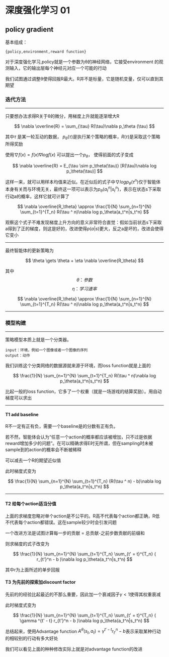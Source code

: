 # 深度强化学习 01

## policy gradient

基本组成：

    {policy,environment,reward function}

对于深度强化学习,policy就是一个参数为θ的神经网络，它接受environment 的观测输入，它的输出层每个神经元对应一个可能的行动

我们试图通过调整θ使得回报R最大。R并不是标量，它是随机变量，仅可以直到其期望

### 迭代方法

---

只要想办法求得R关于θ的微分，用梯度上升就能逐渐增大R

$$ \nabla \overline{R} = \sum_{\tau} R(\tau)\nabla p_\theta (\tau) $$

其中$\tau$ 是某一轮互动的数据， $p_\theta(\tau)$是执行某个策略的概率，$R(\tau)$是采取这个策略所得奖励

使用$\nabla f(x) = f(x) \nabla log f(x)$
可以提出一个$p_\theta$，
使得前面的式子变成

$$ \nabla \overline{R} = E_{\tau \sim p_\theta(\tau)} [R(\tau)\nabla log p_\theta(\tau)] $$

这样一来，就可以用样本均值来近似。在近似后的式子中$\nabla logp_\theta(\tau^n)$仅于智能体本身有关而与环境无关，最终这一项可以表示为$p_\theta(a_t^n|s_t^n)$，表示在状态s下采取行动a的概率，这样它就可计算了

$$ \nabla \overline{R_\theta} \approx \frac{1}{N} \sum_{n=1}^{N} \sum_{t=1}^{T_n} R(\tau ^ n)\nabla log p_\theta(a_t^n|s_t^n) $$

观察这个式子不难发现梯度上升方向的意义非常符合直觉：假如当前状态s下采取a得到了正的梯度，则这是好的，改进使得$p(a|s)$更大，反之a是坏的，改进会使得它变小

---

最终智能体的更新策略为

$$ \theta \gets \theta + \eta \nabla \overline{R_\theta} $$

其中
$$\theta：参数$$
$$\eta：学习速率$$

$$ \nabla \overline{R_\theta} \approx \frac{1}{N} \sum_{n=1}^{N} \sum_{t=1}^{T_n} R(\tau ^ n)\nabla log p_\theta(a_t^n|s_t^n) $$

---

### 模型构建

---

策略模型本质上就是一个分类器。

    input：环境，例如一个图像或者一个图像的序列
    output：动作

我们训练这个分类网络的数据源就来源于环境，而loss function就是上面的

$$ \frac{1}{N} \sum_{n=1}^{N} \sum_{t=1}^{T_n} R(\tau ^ n)\nabla log p_\theta(a_t^n|s_t^n)  $$

比起一般的loss function，它多了一个权重（就是一场游戏的结算奖励）。用自动梯度可以求出

---

#### T1 add baseline

R不一定有正有负，需要一个baseline是的分数有正有负。

若不然，智能体会认为“任意一个action的概率都应该被增加，只不过是依据reward增加多少的问题”。在可以精确求得E时无所谓，但在sampling时未被sample到的action的概率会不断被稀释

可以减去一个R的期望近似值

此时梯度式变为

$$ \frac{1}{N} \sum_{n=1}^{N} \sum_{t=1}^{T_n} (R(\tau ^ n) - b)\nabla log p_\theta(a_t^n|s_t^n)  $$

---

#### T2 给每个action适当分值

上面的求梯度忽略对单个action是不公平的。R高不代表每个action都正确，R低不代表每个action都错误。这在sample较少时会引发问题

一个改进方法是试图计算每一步的贡献 = 总贡献-之前步数贡献的前缀和

则求梯度的式子改变为

$$ \frac{1}{N} \sum_{n=1}^{N} \sum_{t=1}^{T_n} \sum_{t' = t}^{T_n} ( r_{t'}^n - b )\nabla log p_\theta(a_t^n|s_t^n)  $$

其中r为上面所述的单步回报

#### T3 为先前的探索加discount factor

先前的的经验比起最近的不那么重要，因此加一个衰减因子$\gamma<1$使得其权重衰减

此时梯度式变为

$$ \frac{1}{N} \sum_{n=1}^{N} \sum_{t=1}^{T_n} \sum_{t' = t}^{T_n} ( \gamma ^{t' - t} r_{t'}^n - b )\nabla log p_\theta(a_t^n|s_t^n)  $$

总结起来，使用Advantage function $A^\theta(s_t,a_t)=\gamma^{t' - t}r_{t'}^n - b$表示采取某种行动的相较别的行动有多大好处

我们可以看见上面的种种修改实际上就是对advantage function的改进

